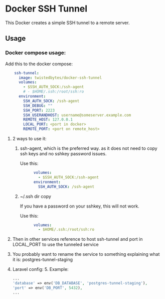 
# Docker SSH Tunnel

This Docker creates a simple SSH tunnel to a remote server.

## Usage

### Docker compose usage:

Add this to the docker compose:

```yaml
    ssh-tunnel:
      image: twistedbytes/docker-ssh-tunnel
      volumes:
        - $SSH_AUTH_SOCK:/ssh-agent
        # - $HOME/.ssh:/root/ssh:ro
      environment:
        SSH_AUTH_SOCK: /ssh-agent
        SSH_DEBUG: ""
        SSH_PORT: 2223
        SSH_USERANDHOST: username@someserver.example.com
        REMOTE_HOST: 127.0.0.1
        LOCAL_PORT: <port in docker>
        REMOTE_PORT: <port on remote_host>

```

1. 2 ways to use it:
   1. ssh-agent, which is the preferred way. as it does not need to copy ssh keys and no sshkey password issues.
    
       Use this:
        ```yaml
              volumes:
                - $SSH_AUTH_SOCK:/ssh-agent
              environment:
                SSH_AUTH_SOCK: /ssh-agent
        ```
    2. ~/.ssh dir copy
       
       If you have a password on your sshkey, this will not work.

       Use this:
        ```yaml
              volumes:
                - $HOME/.ssh:/root/ssh:ro
        ```

2. Then in other services reference to host ssh-tunnel and port in LOCAL_PORT to use the tunneled service
3. You probably want to rename the service to something explaining what it is: postgres-tunnel-staging

4. Laravel config:
   5. Example:
      ```php
      ...
      'database' => env('DB_DATABASE', 'postgres-tunnel-staging'),
      'port' => env('DB_PORT', 5432),
      ...
      ```